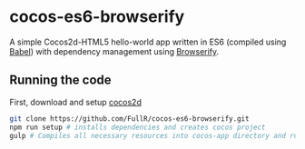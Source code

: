 # cocos-es6-browserify

A simple Cocos2d-HTML5 hello-world app written in ES6 (compiled using [Babel](https://babeljs.io/)) with dependency management using [Browserify](http://browserify.org/).

## Running the code
First, download and setup [cocos2d](http://www.cocos2d-x.org/download)
```bash
git clone https://github.com/FullR/cocos-es6-browserify.git
npm run setup # installs dependencies and creates cocos project
gulp # Compiles all necessary resources into cocos-app directory and runs cocos app (using web platform)
```
